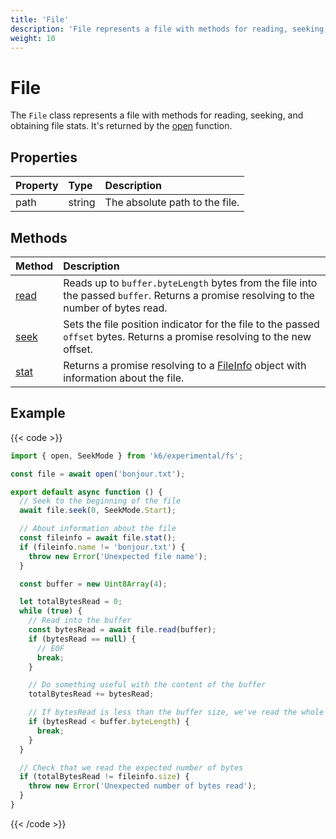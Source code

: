 ```yaml
---
title: 'File'
description: 'File represents a file with methods for reading, seeking, and obtaining file stats.'
weight: 10
---
```


# File

The `File` class represents a file with methods for reading, seeking, and obtaining file stats. It's returned by the [open](https://grafana.com/docs/k6/<K6_VERSION>/javascript-api/init-context/open/) function.

## Properties

| Property | Type   | Description                    |
| :------- | :----- | :----------------------------- |
| path     | string | The absolute path to the file. |

## Methods

| Method                                                                                       | Description                                                                                                                                                               |
| :------------------------------------------------------------------------------------------- | :------------------------------------------------------------------------------------------------------------------------------------------------------------------------ |
| [read](https://grafana.com/docs/k6/<K6_VERSION>/javascript-api/k6-experimental/fs/file/read) | Reads up to `buffer.byteLength` bytes from the file into the passed `buffer`. Returns a promise resolving to the number of bytes read.                                    |
| [seek](https://grafana.com/docs/k6/<K6_VERSION>/javascript-api/k6-experimental/fs/file/seek) | Sets the file position indicator for the file to the passed `offset` bytes. Returns a promise resolving to the new offset.                                                |
| [stat](https://grafana.com/docs/k6/<K6_VERSION>/javascript-api/k6-experimental/fs/file/stat) | Returns a promise resolving to a [FileInfo](https://grafana.com/docs/k6/<K6_VERSION>/javascript-api/k6-experimental/fs/fileinfo/) object with information about the file. |

## Example

{{< code >}}

```javascript
import { open, SeekMode } from 'k6/experimental/fs';

const file = await open('bonjour.txt');

export default async function () {
  // Seek to the beginning of the file
  await file.seek(0, SeekMode.Start);

  // About information about the file
  const fileinfo = await file.stat();
  if (fileinfo.name != 'bonjour.txt') {
    throw new Error('Unexpected file name');
  }

  const buffer = new Uint8Array(4);

  let totalBytesRead = 0;
  while (true) {
    // Read into the buffer
    const bytesRead = await file.read(buffer);
    if (bytesRead == null) {
      // EOF
      break;
    }

    // Do something useful with the content of the buffer
    totalBytesRead += bytesRead;

    // If bytesRead is less than the buffer size, we've read the whole file
    if (bytesRead < buffer.byteLength) {
      break;
    }
  }

  // Check that we read the expected number of bytes
  if (totalBytesRead != fileinfo.size) {
    throw new Error('Unexpected number of bytes read');
  }
}
```

{{< /code >}}
